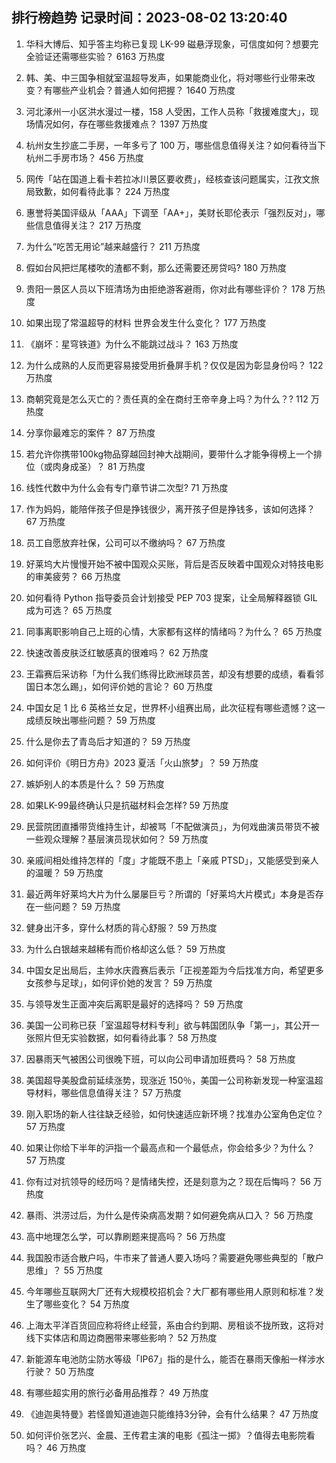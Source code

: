 
## 排行榜趋势 记录时间：2023-08-02 13:20:40
  
  1. 华科大博后、知乎答主均称已复现 LK-99 磁悬浮现象，可信度如何？想要完全验证还需哪些实验？ 6163 万热度
    
  2. 韩、美、中三国争相就室温超导发声，如果能商业化，将对哪些行业带来改变？有哪些产业机会？普通人如何把握？ 1640 万热度
    
  3. 河北涿州一小区洪水漫过一楼，158 人受困，工作人员称「救援难度大」，现场情况如何，存在哪些救援难点？ 1397 万热度
    
  4. 杭州女生抄底二手房，一年多亏了 100 万，哪些信息值得关注？如何看待当下杭州二手房市场？ 456 万热度
    
  5. 网传「站在国道上看卡若拉冰川景区要收费」，经核查该问题属实，江孜文旅局致歉，如何看待此事？ 224 万热度
    
  6. 惠誉将美国评级从「AAA」下调至「AA+」，美财长耶伦表示「强烈反对」，哪些信息值得关注？ 217 万热度
    
  7. 为什么“吃苦无用论”越来越盛行？ 211 万热度
    
  8. 假如台风把烂尾楼吹的渣都不剩，那么还需要还房贷吗? 180 万热度
    
  9. 贵阳一景区人员以下班清场为由拒绝游客避雨，你对此有哪些评价？ 178 万热度
    
  10. 如果出现了常温超导的材料 世界会发生什么变化？ 177 万热度
    
  11. 《崩坏：星穹铁道》为什么不能跳过战斗？ 163 万热度
    
  12. 为什么成熟的人反而更容易接受用折叠屏手机？仅仅是因为彰显身份吗？ 122 万热度
    
  13. 商朝究竟是怎么灭亡的？责任真的全在商纣王帝辛身上吗？为什么？? 112 万热度
    
  14. 分享你最难忘的案件？ 87 万热度
    
  15. 若允许你携带100kg物品穿越回封神大战期间，要带什么才能争得榜上一个排位（或肉身成圣）？ 81 万热度
    
  16. 线性代数中为什么会有专门章节讲二次型? 71 万热度
    
  17. 作为妈妈，能陪伴孩子但是挣钱很少，离开孩子但是挣钱多，该如何选择？ 67 万热度
    
  18. 员工自愿放弃社保，公司可以不缴纳吗？ 67 万热度
    
  19. 好莱坞大片慢慢开始不被中国观众买账，背后是否反映着中国观众对特技电影的审美疲劳？ 66 万热度
    
  20. 如何看待 Python 指导委员会计划接受 PEP 703 提案，让全局解释器锁 GIL 成为可选？ 65 万热度
    
  21. 同事离职影响自己上班的心情，大家都有这样的情绪吗？为什么？ 65 万热度
    
  22. 快速改善皮肤泛红敏感真的很难吗？ 62 万热度
    
  23. 王霜赛后采访称「为什么我们练得比欧洲球员苦，却没有想要的成绩，看看邻国日本怎么踢」，如何评价她的言论？ 60 万热度
    
  24. 中国女足 1 比 6 英格兰女足，世界杯小组赛出局，此次征程有哪些遗憾？这一成绩反映出哪些问题？ 59 万热度
    
  25. 什么是你去了青岛后才知道的？ 59 万热度
    
  26. 如何评价《明日方舟》2023 夏活「火山旅梦」？ 59 万热度
    
  27. 嫉妒别人的本质是什么？ 59 万热度
    
  28. 如果LK-99最终确认只是抗磁材料会怎样? 59 万热度
    
  29. 民营院团直播带货维持生计，却被骂「不配做演员」，为何戏曲演员带货不被一些观众理解？基层演员现状如何？ 59 万热度
    
  30. 亲戚间相处维持怎样的「度」才能既不患上「亲戚 PTSD」，又能感受到亲人的温暖？ 59 万热度
    
  31. 最近两年好莱坞大片为什么屡屡巨亏？所谓的「好莱坞大片模式」本身是否存在一些问题？ 59 万热度
    
  32. 健身出汗多，穿什么材质的背心舒服？ 59 万热度
    
  33. 为什么白银越来越稀有而价格却这么低？ 59 万热度
    
  34. 中国女足出局后，主帅水庆霞赛后表示「正视差距为今后找准方向，希望更多女孩参与足球」，如何评价她的发言？ 59 万热度
    
  35. 与领导发生正面冲突后离职是最好的选择吗？ 59 万热度
    
  36. 美国一公司称已获「室温超导材料专利」欲与韩国团队争「第一」，其公开一张照片但无实验数据，如何看待此事？ 58 万热度
    
  37. 因暴雨天气被困公司很晚下班，可以向公司申请加班费吗？ 58 万热度
    
  38. 美国超导美股盘前延续涨势，现涨近 150％，美国一公司称新发现一种室温超导材料，哪些信息值得关注？ 57 万热度
    
  39. 刚入职场的新人往往缺乏经验，如何快速适应新环境？找准办公室角色定位？ 57 万热度
    
  40. 如果让你给下半年的沪指一个最高点和一个最低点，你会给多少？为什么？ 57 万热度
    
  41. 你有过对抗领导的经历吗？是情绪失控，还是刻意为之？现在后悔吗？ 56 万热度
    
  42. 暴雨、洪涝过后，为什么是传染病高发期？如何避免病从口入？ 56 万热度
    
  43. 高中地理怎么学，可以靠刷题来提高吗？ 56 万热度
    
  44. 我国股市适合散户吗，牛市来了普通人要入场吗？需要避免哪些典型的「散户思维」？ 55 万热度
    
  45. 今年哪些互联网大厂还有大规模校招机会？大厂都有哪些用人原则和标准？发生了哪些变化？ 54 万热度
    
  46. 上海太平洋百货回应称将终止经营，系由合约到期、房租谈不拢所致，这将对线下实体店和周边商圈带来哪些影响？ 52 万热度
    
  47. 新能源车电池防尘防水等级「IP67」指的是什么，能否在暴雨天像船一样涉水行驶？ 50 万热度
    
  48. 有哪些超实用的旅行必备用品推荐？ 49 万热度
    
  49. 《迪迦奥特曼》若怪兽知道迪迦只能维持3分钟，会有什么结果？ 47 万热度
    
  50. 如何评价张艺兴、金晨、王传君主演的电影《孤注一掷》？值得去电影院看吗？ 46 万热度
    